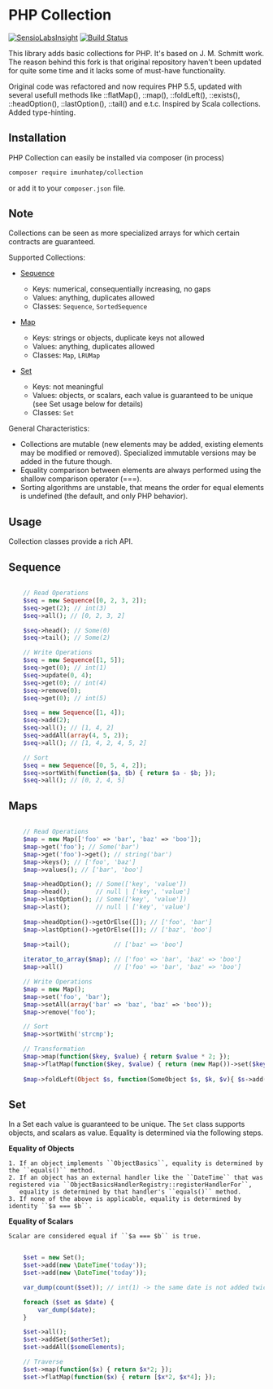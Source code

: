 PHP Collection
==============

[![SensioLabsInsight](https://insight.sensiolabs.com/projects/0448ddfd-68f8-4c77-a37b-2f3883652a68/mini.png)](https://insight.sensiolabs.com/projects/0448ddfd-68f8-4c77-a37b-2f3883652a68)
[![Build Status](https://travis-ci.org/Imunhatep/php-collection.svg?branch=master)](https://travis-ci.org/Imunhatep/php-collection)

This library adds basic collections for PHP. It's based on J. M. Schmitt work. The reason behind this fork is that original repository haven't been updated for quite some time and it laсks some of must-have functionality.

Original code was refactored and now requires PHP 5.5, updated with several usefull methods like ::flatMap(), ::map(), ::foldLeft(), ::exists(), ::headOption(),  ::lastOption(), ::tail()  and e.t.c. Inspired by Scala collections. Added type-hinting.

Installation
------------
PHP Collection can easily be installed via composer (in process)

```bash
composer require imunhatep/collection
```

or add it to your ``composer.json`` file.

Note
-------

Collections can be seen as more specialized arrays for which certain contracts are guaranteed.

Supported Collections:

- [Sequence](#sequence-anchor)

  - Keys: numerical, consequentially increasing, no gaps
  - Values: anything, duplicates allowed
  - Classes: ``Sequence``, ``SortedSequence``


- [Map](#map-anchor)

  - Keys: strings or objects, duplicate keys not allowed
  - Values: anything, duplicates allowed
  - Classes: ``Map``, ``LRUMap``


- [Set](#set-anchor)

  - Keys: not meaningful
  - Values: objects, or scalars, each value is guaranteed to be unique (see Set usage below for details)
  - Classes: ``Set``

General Characteristics:

- Collections are mutable (new elements may be added, existing elements may be modified or removed). Specialized
  immutable versions may be added in the future though.
- Equality comparison between elements are always performed using the shallow comparison operator (===).
- Sorting algorithms are unstable, that means the order for equal elements is undefined (the default, and only PHP behavior).


Usage
-----
Collection classes provide a rich API.

Sequence <a name="sequence-anchor"></a>
-------------------------------------------------

```php

    // Read Operations
    $seq = new Sequence([0, 2, 3, 2]);
    $seq->get(2); // int(3)
    $seq->all(); // [0, 2, 3, 2]

    $seq->head(); // Some(0)
    $seq->tail(); // Some(2)

    // Write Operations
    $seq = new Sequence([1, 5]);
    $seq->get(0); // int(1)
    $seq->update(0, 4);
    $seq->get(0); // int(4)
    $seq->remove(0);
    $seq->get(0); // int(5)

    $seq = new Sequence([1, 4]);
    $seq->add(2);
    $seq->all(); // [1, 4, 2]
    $seq->addAll(array(4, 5, 2));
    $seq->all(); // [1, 4, 2, 4, 5, 2]

    // Sort
    $seq = new Sequence([0, 5, 4, 2]);
    $seq->sortWith(function($a, $b) { return $a - $b; });
    $seq->all(); // [0, 2, 4, 5]
```

Maps <a name="map-anchor"></a>
------------------------------

```php

    // Read Operations
    $map = new Map(['foo' => 'bar', 'baz' => 'boo']);
    $map->get('foo'); // Some('bar')
    $map->get('foo')->get(); // string('bar')
    $map->keys(); // ['foo', 'baz']
    $map->values(); // ['bar', 'boo']

    $map->headOption(); // Some(['key', 'value'])
    $map->head();       // null | ['key', 'value']
    $map->lastOption(); // Some(['key', 'value'])
    $map->last();       // null | ['key', 'value']
    
    $map->headOption()->getOrElse([]); // ['foo', 'bar']
    $map->lastOption()->getOrElse([]); // ['baz', 'boo']
    
    $map->tail();            // ['baz' => 'boo']

    iterator_to_array($map); // ['foo' => 'bar', 'baz' => 'boo']
    $map->all()              // ['foo' => 'bar', 'baz' => 'boo']

    // Write Operations
    $map = new Map();
    $map->set('foo', 'bar');
    $map->setAll(array('bar' => 'baz', 'baz' => 'boo'));
    $map->remove('foo');

    // Sort
    $map->sortWith('strcmp');

    // Transformation
    $map->map(function($key, $value) { return $value * 2; });
    $map->flatMap(function($key, $value) { return (new Map())->set($key, $value * 2); });
    
    $map->foldLeft(Object $s, function(SomeObject $s, $k, $v){ $s->add([$k, $v * 2]); return $s; })
```

Set <a name="set-anchor"></a>
-----------------------------
In a Set each value is guaranteed to be unique. The ``Set`` class supports objects, and scalars as value. Equality
is determined via the following steps.

**Equality of Objects**

    1. If an object implements ``ObjectBasics``, equality is determined by the ``equals()`` method.
    2. If an object has an external handler like the ``DateTime`` that was registered via ``ObjectBasicsHandlerRegistry::registerHandlerFor``,
       equality is determined by that handler's ``equals()`` method.
    3. If none of the above is applicable, equality is determined by identity ``$a === $b``.

**Equality of Scalars**

    Scalar are considered equal if ``$a === $b`` is true.


```php

    $set = new Set();
    $set->add(new \DateTime('today'));
    $set->add(new \DateTime('today'));

    var_dump(count($set)); // int(1) -> the same date is not added twice

    foreach ($set as $date) {
        var_dump($date);
    }

    $set->all();
    $set->addSet($otherSet);
    $set->addAll($someElements);

    // Traverse
    $set->map(function($x) { return $x*2; });
    $set->flatMap(function($x) { return [$x*2, $x*4]; });
```
